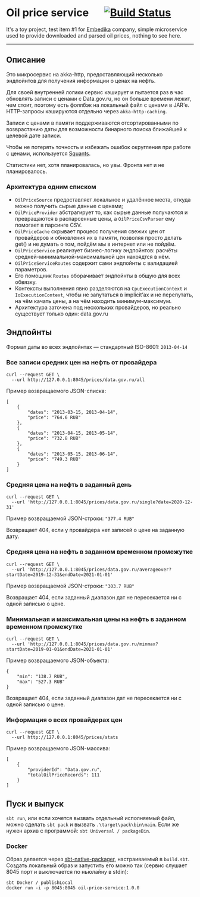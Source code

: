 # Oil price service &emsp; [![Build Status]][actions]
[Build Status]: https://img.shields.io/github/workflow/status/EnoughTea/embedika-oil-price-service/CI/main
[actions]: https://github.com/EnoughTea/embedika-oil-price-service/actions?query=branch%3Amain

It's a toy project, test item #1 for [Embedika](https://embedika.ru/) company, simple microservice used to provide downloaded and parsed oil prices, nothing to see here.
___


## Описание

Это микросервис на akka-http, предоставляющий несколько эндпойнтов для получения информации о ценах на нефть.

Для своей внутренней логики сервис кэширует и пытается раз в час обновлять записи с ценами с Data.gov.ru,
но он больше времени лежит, чем стоит, поэтому есть фоллбэк на локальный файл с ценами в JAR’е. HTTP-запросы кэшируются отдельно через `akka-http-caching`.

Записи с ценами в памяти поддерживаются отсортированными по возврастанию даты
для возможности бинарного поиска ближайшей к целевой дате записи.

Чтобы не потерять точность и избежать ошибок округления при работе с ценами, используется
[Squants](https://github.com/typelevel/squants).

Статистики нет, хотя планировалась, но увы. Фронта нет и не планировалось.


### Архитектура одним списком

* `OilPriceSource` предоставляет локальное и удалённое места, откуда можно получить сырые данные с ценами;
* `OilPriceProvider` абстрагирует то, как сырые данные получаются и превращаются в распарсенные цены, 
а `OilPriceCsvParser` ему помогает в парсинге CSV.
* `OilPriceCache` скрывает процесс получения свежих цен от провайдеров и обновления их в памяти,
позволяя просто делать get() и не думать о том, пойдём мы в интернет или не пойдём.
* `OilPriceService` реализует бизнес-логику эндпойнтов: расчёты средней-минимальной-максимальной цен нахоядтся в нём.
* `OilPriceServiceRoutes` содержит сами эндпойнты с валидацией параметров. 
* Его помощник `Routes` оборачивает эндпойнты в общую для всех обвязку.
* Контексты выполнения явно разделяются на `CpuExecutionContext` и `IoExecutionContext`, 
чтобы не запутаться в implicit’ах и не перепутать, на чём качать цены, а на чём находить минимум-максимум.
* Архитектура заточена под нескольких провайдеров, но реально существует только один: data.gov.ru


## Эндпойнты

Формат даты во всех эндпойнтах — стандартный ISO-8601: `2013-04-14`

### Все записи средних цен на нефть от провайдера

```
curl --request GET \
  --url http://127.0.0.1:8045/prices/data.gov.ru/all
```

Пример возвращаемого JSON-списка:
```
[
	{
		"dates": "2013-03-15, 2013-04-14",
		"price": "764.6 RUB"
	},
	{
		"dates": "2013-04-15, 2013-05-14",
		"price": "732.8 RUB"
	},
	{
		"dates": "2013-05-15, 2013-06-14",
		"price": "749.3 RUB"
	}
]
```


### Средняя цена на нефть в заданный день

```
curl --request GET \
  --url 'http://127.0.0.1:8045/prices/data.gov.ru/single?date=2020-12-31'
```

Пример возвращаемой JSON-строки: `"377.4 RUB"`

Возвращает 404, если у провайдера нет записей о цене на заданную дату.


### Средняя цена на нефть в заданном временном промежутке

```
curl --request GET \
  --url 'http://127.0.0.1:8045/prices/data.gov.ru/averageover?startDate=2019-12-31&endDate=2021-01-01'
```

Пример возвращаемой JSON-строки: `"303.7 RUB"`

Возвращает 404, если заданный диапазон дат не пересекается ни с одной записью о цене.

### Минимальная и максимальная цены на нефть в заданном временном промежутке

```
curl --request GET \
  --url 'http://127.0.0.1:8045/prices/data.gov.ru/minmax?startDate=2019-01-01&endDate=2021-01-01'
```

Пример возвращаемого JSON-объекта:
```
{
	"min": "138.7 RUB",
	"max": "527.3 RUB"
}
```
Возвращает 404, если заданный диапазон дат не пересекается ни с одной записью о цене.


### Информация о всех провайдерах цен
```
curl --request GET \
  --url http://127.0.0.1:8045/prices/stats
```

Пример возвращаемого JSON-массива:
```
[
	{
		"providerId": "Data.gov.ru",
		"totalOilPriceRecords": 111
	}
]
```

## Пуск и выпуск

`sbt run`, или если хочется вызвать отдельный исполняемый файл, 
можно сделать `sbt pack` и вызвать `.\target\pack\bin\main`. 
Если же нужен архив с программой: `sbt Universal / packageBin`.


### Docker

Образ делается через [sbt-native-packager](https://www.scala-sbt.org/sbt-native-packager/formats/docker.html),
настраиваемый в `build.sbt`. 
Создать локальный образ и запустить его можно так (сервис слушает 8045 порт и выключается по ньюлайну в stdin):

```
sbt Docker / publishLocal
docker run -i -p 8045:8045 oil-price-service:1.0.0
```
